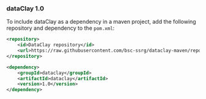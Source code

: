 ### dataClay 1.0

To include dataClay as a dependency in a maven project, add the following repository and dependency to the `pom.xml`:

```xml
<repository>
    <id>DataClay repository</id>
    <url>https://raw.githubusercontent.com/bsc-ssrg/dataclay-maven/repository</url>
</repository>
```

```xml
<dependency>
    <groupId>dataclay</groupId>
    <artifactId>dataclay</artifactId>
    <version>1.0</version>
</dependency>
```
